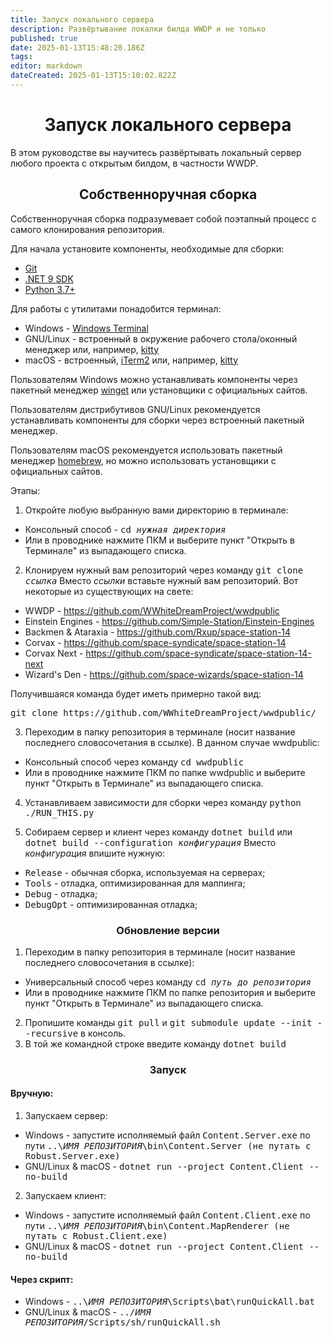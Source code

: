 ```yaml
---
title: Запуск локального сервера
description: Развёртывание локалки билда WWDP и не только
published: true
date: 2025-01-13T15:48:20.186Z
tags: 
editor: markdown
dateCreated: 2025-01-13T15:10:02.822Z
---
```


# <center>Запуск локального сервера</center>
В этом руководстве вы научитесь развёртывать локальный сервер любого проекта с открытым билдом, в частности WWDP.
## <center>Собственноручная сборка</center>
Собственноручная сборка подразумевает собой поэтапный процесс с самого клонирования репозитория.

Для начала установите компоненты, необходимые для сборки:
- [Git](https://git-scm.com/downloads)
- [.NET 9 SDK](https://dotnet.microsoft.com/en-us/download/dotnet/9.0)
- [Python 3.7+](https://www.python.org/downloads)

Для работы с утилитами понадобится терминал:
- Windows - [Windows Terminal](https://learn.microsoft.com/ru-ru/windows/terminal/)
- GNU/Linux - встроенный в окружение рабочего стола/оконный менеджер или, например, [kitty](https://sw.kovidgoyal.net/kitty/)
- macOS - встроенный, [iTerm2](https://iterm2.com/) или, например, [kitty](https://sw.kovidgoyal.net/kitty/)
<p>Пользователям Windows можно устанавливать компоненты через пакетный менеджер <a href="https://learn.microsoft.com/ru-ru/windows/package-manager/winget/">winget</a> или установщики с официальных сайтов.</p> 
<p>Пользователям дистрибутивов GNU/Linux рекомендуется устанавливать компоненты для сборки через встроенный пакетный менеджер.</p>
<p>Пользователям macOS рекомендуется использовать пакетный менеджер <a href="https://brew.sh/">homebrew</a>, но можно использовать установщики с официальных сайтов.</p>

Этапы:
1. Откройте любую выбранную вами директорию в терминале:
- Консольный способ - <tt>cd *нужная директория*</tt>
- Или в проводнике нажмите ПКМ и выберите пункт "Открыть в Терминале" из выпадающего списка.

2. Клонируем нужный вам репозиторий через команду <tt>git clone *ссылка*</tt>
Вместо *ссылки* вставьте нужный вам репозиторий. Вот некоторые из существующих на свете:
- WWDP - https://github.com/WWhiteDreamProject/wwdpublic
- Einstein Engines - https://github.com/Simple-Station/Einstein-Engines
- Backmen & Ataraxia - https://github.com/Rxup/space-station-14
- Corvax - https://github.com/space-syndicate/space-station-14
- Corvax Next - https://github.com/space-syndicate/space-station-14-next
- Wizard's Den - https://github.com/space-wizards/space-station-14
<p>Получившаяся команда будет иметь примерно такой вид:</p>
<tt>git clone https://github.com/WWhiteDreamProject/wwdpublic/</tt>

3. Переходим в папку репозитория в терминале (носит название последнего словосочетания в ссылке). В данном случае wwdpublic:
- Консольный способ через команду <tt>cd wwdpublic</tt>
- Или в проводнике нажмите ПКМ по папке wwdpublic и выберите пункт "Открыть в Терминале" из выпадающего списка.

4. Устанавливаем зависимости для сборки через команду <tt>python ./RUN_THIS.py</tt>

5. Собираем сервер и клиент через команду <tt>dotnet build</tt> или <tt>dotnet build --configuration *конфигурация*</tt>
Вместо *конфигурация* впишите нужную:
- <tt>Release</tt> - обычная сборка, используемая на серверах;
- <tt>Tools</tt> - отладка, оптимизированная для маппинга;
- <tt>Debug</tt> - отладка;
- <tt>DebugOpt</tt> - оптимизированная отладка;

### <center>Обновление версии</center>

1. Переходим в папку репозитория в терминале (носит название последнего словосочетания в ссылке):
- Универсальный способ через команду <tt>cd *путь до репозитория*</tt>
- Или в проводнике нажмите ПКМ по папке репозитория и выберите пункт "Открыть в Терминале" из выпадающего списка.

2. Пропишите команды <tt>git pull</tt> и <tt>git submodule update --init --recursive</tt> в консоль.
3. В той же командной строке введите команду <tt>dotnet build</tt>

### <center>Запуск</center>
#### Вручную:
1. Запускаем сервер:

- Windows - запустите исполняемый файл <tt>Content.Server.exe</tt> по пути <tt>..\\*ИМЯ РЕПОЗИТОРИЯ*\bin\Content.Server (не путать с Robust.Server.exe)</tt>
- GNU/Linux & macOS - <tt>dotnet run --project Content.Client --no-build</tt>

2. Запускаем клиент:

- Windows - запустите исполняемый файл <tt>Content.Client.exe</tt> по пути <tt>..\\*ИМЯ РЕПОЗИТОРИЯ*\bin\Content.MapRenderer (не путать с Robust.Client.exe)</tt>
- GNU/Linux & macOS - <tt>dotnet run --project Content.Client --no-build</tt>

#### Через скрипт:
- Windows - <tt>..\\*ИМЯ РЕПОЗИТОРИЯ*\Scripts\bat\runQuickAll.bat</tt>
- GNU/Linux & macOS - <tt>../*ИМЯ РЕПОЗИТОРИЯ*/Scripts/sh/runQuickAll.sh</tt>
